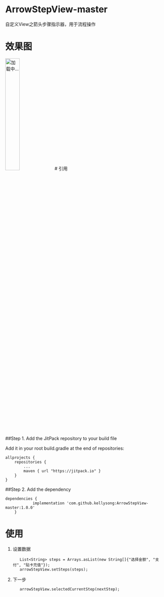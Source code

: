 # ArrowStepView-master
自定义View之箭头步骤指示器，用于流程操作
# 效果图
<img src="https://github.com/kellysong/ArrowStepView-master/blob/master/screenshot/Screenshot_2019-04-03-17-58-22-132_com.sjl.arrows.png" width="30%" alt="加载中..."/>
# 引用

##Step 1. Add the JitPack repository to your build file

Add it in your root build.gradle at the end of repositories:

    allprojects {
        repositories {
            ...
            maven { url "https://jitpack.io" }
        }
    }

##Step 2. Add the dependency

	dependencies {
		        implementation 'com.github.kellysong:ArrowStepView-master:1.0.0'
		}
# 使用
1. 设置数据
	
    	  List<String> steps = Arrays.asList(new String[]{"选择金额", "支付", "贴卡充值"});
     	  arrowStepView.setSteps(steps);
	  
2. 下一步
	
	      arrowStepView.selectedCurrentStep(nextStep);
	  